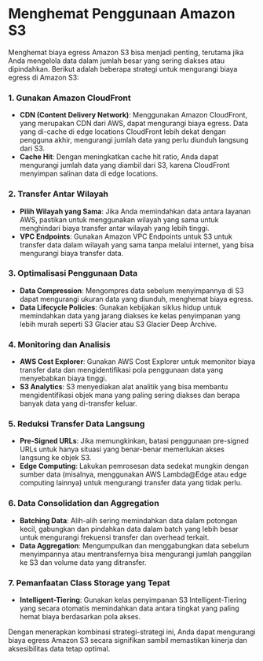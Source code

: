 # Menghemat Penggunaan Amazon S3

Menghemat biaya egress Amazon S3 bisa menjadi penting, terutama jika Anda mengelola data dalam jumlah besar yang sering diakses atau dipindahkan. Berikut adalah beberapa strategi untuk mengurangi biaya egress di Amazon S3:

### 1. **Gunakan Amazon CloudFront**
- **CDN (Content Delivery Network)**: Menggunakan Amazon CloudFront, yang merupakan CDN dari AWS, dapat mengurangi biaya egress. Data yang di-cache di edge locations CloudFront lebih dekat dengan pengguna akhir, mengurangi jumlah data yang perlu diunduh langsung dari S3.
- **Cache Hit**: Dengan meningkatkan cache hit ratio, Anda dapat mengurangi jumlah data yang diambil dari S3, karena CloudFront menyimpan salinan data di edge locations.

### 2. **Transfer Antar Wilayah**
- **Pilih Wilayah yang Sama**: Jika Anda memindahkan data antara layanan AWS, pastikan untuk menggunakan wilayah yang sama untuk menghindari biaya transfer antar wilayah yang lebih tinggi.
- **VPC Endpoints**: Gunakan Amazon VPC Endpoints untuk S3 untuk transfer data dalam wilayah yang sama tanpa melalui internet, yang bisa mengurangi biaya transfer data.

### 3. **Optimalisasi Penggunaan Data**
- **Data Compression**: Mengompres data sebelum menyimpannya di S3 dapat mengurangi ukuran data yang diunduh, menghemat biaya egress.
- **Data Lifecycle Policies**: Gunakan kebijakan siklus hidup untuk memindahkan data yang jarang diakses ke kelas penyimpanan yang lebih murah seperti S3 Glacier atau S3 Glacier Deep Archive.

### 4. **Monitoring dan Analisis**
- **AWS Cost Explorer**: Gunakan AWS Cost Explorer untuk memonitor biaya transfer data dan mengidentifikasi pola penggunaan data yang menyebabkan biaya tinggi.
- **S3 Analytics**: S3 menyediakan alat analitik yang bisa membantu mengidentifikasi objek mana yang paling sering diakses dan berapa banyak data yang di-transfer keluar.

### 5. **Reduksi Transfer Data Langsung**
- **Pre-Signed URLs**: Jika memungkinkan, batasi penggunaan pre-signed URLs untuk hanya situasi yang benar-benar memerlukan akses langsung ke objek S3.
- **Edge Computing**: Lakukan pemrosesan data sedekat mungkin dengan sumber data (misalnya, menggunakan AWS Lambda@Edge atau edge computing lainnya) untuk mengurangi transfer data yang tidak perlu.

### 6. **Data Consolidation dan Aggregation**
- **Batching Data**: Alih-alih sering memindahkan data dalam potongan kecil, gabungkan dan pindahkan data dalam batch yang lebih besar untuk mengurangi frekuensi transfer dan overhead terkait.
- **Data Aggregation**: Mengumpulkan dan menggabungkan data sebelum menyimpannya atau mentransfernya bisa mengurangi jumlah panggilan ke S3 dan volume data yang ditransfer.

### 7. **Pemanfaatan Class Storage yang Tepat**
- **Intelligent-Tiering**: Gunakan kelas penyimpanan S3 Intelligent-Tiering yang secara otomatis memindahkan data antara tingkat yang paling hemat biaya berdasarkan pola akses.

Dengan menerapkan kombinasi strategi-strategi ini, Anda dapat mengurangi biaya egress Amazon S3 secara signifikan sambil memastikan kinerja dan aksesibilitas data tetap optimal.
